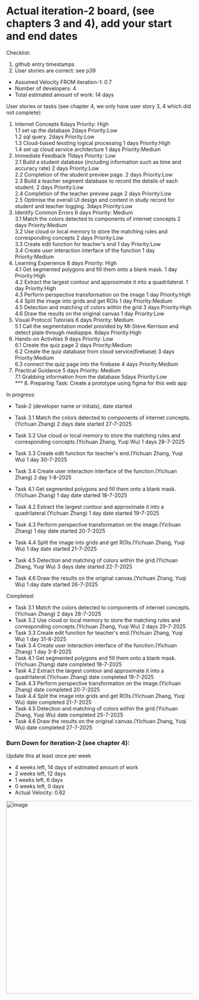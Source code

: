# Actual iteration-2 board, (see chapters 3 and 4), add your start and end dates 

Checklist: 
1. github entry timestamps
2. User stories are correct: see p39

* Assumed Velocity FROM iteration-1: 0.7 
* Number of developers: 4
* Total estimated amount of work: 14 days

User stories or tasks (see chapter 4, we only have user story 3, 4 which did not complete):
1. Internet Concepts  6days Priority: High  
  1.1 set up the database 2days Priority:Low   
  1.2 sql query. 2days Priority:Low  
  1.3 Cloud-based tessting logical processing 1 days Priority:High    
  1.4 set up cloud service architecture 1 days Priority:Medium  
2. Immediate Feedback  11days Priority: Low  
  2.1 Build a student database (including information such as time and accuracy rate) 2 days Priority:Low  
  2.2 Completion of the student preview page. 2 days Priority:Low  
  2.3 Build a teacher segment database to record the details of each student.  2 days Priority:Low  
  2.4 Completion of the teacher preview page 2 days Priority:Low  
  2.5 Optimise the overall UI design and content in study record for student and teacher logging. 3days Priority:Low 
3. Identify Common Errors  6 days Priority: Medium  
   3.1 Match the colors detected to components of internet concepts 2 days Priority:Medium  
   3.2 Use cloud or local memory to store the matching rules and corresponding concepts 2 days Priority:Low  
   3.3 Create edit function for teacher's end 1 day Priority:Low  
   3.4 Create user interaction interface of the function 1 day Priority:Medium  
4. Learning Experience 8 days Priority: High  
   4.1 Get segmented polygons and fill them onto a blank mask.  1 day Priority:High  
   4.2 Extract the largest contour and approximate it into a quadrilateral.  1 day Priority:High  
   4.3 Perform perspective transformation on the image  1 day Priority:High  
   4.4 Split the image into grids and get ROIs  1 day Priority:Medium  
   4.5 Detection and matching of colors within the grid  3 days Priority:High  
   4.6 Draw the results on the original canvas  1 day Priority:Low  
5. Visual Protocol Tutorials 6 days Priority: Medium  
  5.1 Call the segmentation model provided by Mr.Steve Kerrison and detect plate through mediapipe.  6days Priority:High        
6. Hands-on Activities 9 days Priority: Low        
  6.1 Create the quiz page 2 days Priority:Medium  
  6.2 Create the quiz database from cloud service(firebase) 3 days Priority:Medium  
  6.3 connect the quiz page into the firebase 4 days Priority:Medium
7. Practical Guidance 5 days Priority: Medium    
  7.1 Grabbing information from the database 5days Priority:Low    
*** 8. Preparing Task: Create a prototype using figma for this web app  

In progress:
* Task-2 (developer name or initials), date started

* Task 3.1 Match the colors detected to components of internet concepts.(Yichuan Zhang) 2 days date started 27-7-2025  
* Task 3.2 Use cloud or local memory to store the matching rules and corresponding concepts.(Yichuan Zhang, Yuqi Wu) 1 days 28-7-2025  
* Task 3.3 Create edit function for teacher's end.(Yichuan Zhang, Yuqi Wu) 1 day 30-7-2025  
* Task 3.4 Create user interaction interface of the function.(Yichuan Zhang) 2 day 1-8-2025  
* Task 4.1 Get segmented polygons and fill them onto a blank mask.(Yichuan Zhang) 1 day date started 18-7-2025  
* Task 4.2 Extract the largest contour and approximate it into a quadrilateral.(Yichuan Zhang) 1 day date started 19-7-2025  
* Task 4.3 Perform perspective transformation on the image.(Yichuan Zhang) 1 day date started 20-7-2025  
* Task 4.4 Split the image into grids and get ROIs.(Yichuan Zhang, Yuqi Wu) 1 day date started 21-7-2025  
* Task 4.5 Detection and matching of colors within the grid.(Yichuan Zhang, Yuqi Wu) 3 days date started 22-7-2025  
* Task 4.6 Draw the results on the original canvas.(Yichuan Zhang, Yuqi Wu) 1 day date started 26-7-2025  
  
Completed:
* Task 3.1 Match the colors detected to components of internet concepts.(Yichuan Zhang) 2 days 28-7-2025  
* Task 3.2 Use cloud or local memory to store the matching rules and corresponding concepts.(Yichuan Zhang, Yuqi Wu) 2 days 29-7-2025  
* Task 3.3 Create edit function for teacher's end.(Yichuan Zhang, Yuqi Wu) 1 day 31-8-2025  
* Task 3.4 Create user interaction interface of the function.(Yichuan Zhang) 1 day 3-8-2025  
* Task 4.1 Get segmented polygons and fill them onto a blank mask.(Yichuan Zhang) date completed 18-7-2025  
* Task 4.2 Extract the largest contour and approximate it into a quadrilateral.(Yichuan Zhang) date completed 19-7-2025  
* Task 4.3 Perform perspective transformation on the image.(Yichuan Zhang) date completed 20-7-2025  
* Task 4.4 Split the image into grids and get ROIs.(Yichuan Zhang, Yuqi Wu) date completed 21-7-2025  
* Task 4.5 Detection and matching of colors within the grid.(Yichuan Zhang, Yuqi Wu) date completed 25-7-2025  
* Task 4.6 Draw the results on the original canvas.(Yichuan Zhang, Yuqi Wu) date completed 27-7-2025  


### Burn Down for iteration-2 (see chapter 4):
Update this at least once per week
* 4 weeks left, 14 days of estimated amount of work 
* 2 weeks left, 12 days
* 1 weeks left, 6 days
* 0 weeks left, 0 days
* Actual Velocity: 0.62
<img width="778" height="519" alt="image" src="https://github.com/user-attachments/assets/1495e49c-4b66-4a26-990d-730e31fe6735" />
 
